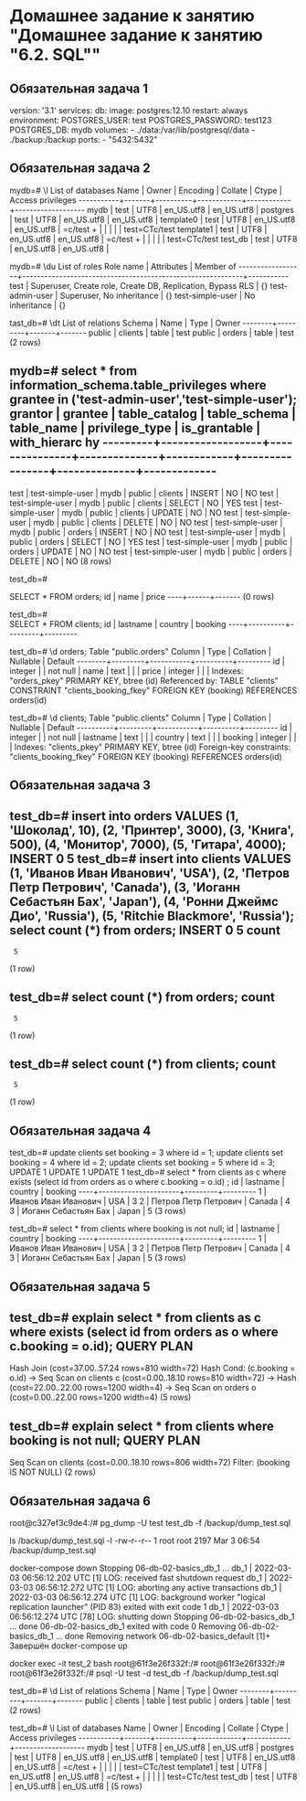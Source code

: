 
# Домашнее задание к занятию "Домашнее задание к занятию "6.2. SQL""

## Обязательная задача 1

version: '3.1'
services:
  db:
    image: postgres:12.10
    restart: always
    environment:
      POSTGRES_USER: test
      POSTGRES_PASSWORD: test123
      POSTGRES_DB: mydb
    volumes:
       - ./data:/var/lib/postgresql/data
       - ./backup:/backup
    ports:
      - "5432:5432"

## Обязательная задача 2

mydb=# \l
                             List of databases
   Name    | Owner | Encoding |  Collate   |   Ctype    | Access privileges 
-----------+-------+----------+------------+------------+-------------------
 mydb      | test  | UTF8     | en_US.utf8 | en_US.utf8 | 
 postgres  | test  | UTF8     | en_US.utf8 | en_US.utf8 | 
 template0 | test  | UTF8     | en_US.utf8 | en_US.utf8 | =c/test          +
           |       |          |            |            | test=CTc/test
 template1 | test  | UTF8     | en_US.utf8 | en_US.utf8 | =c/test          +
           |       |          |            |            | test=CTc/test
 test_db   | test  | UTF8     | en_US.utf8 | en_US.utf8 | 



mydb=# \du
                                       List of roles
    Role name     |                         Attributes                         | Member of 
------------------+------------------------------------------------------------+-----------
 test             | Superuser, Create role, Create DB, Replication, Bypass RLS | {}
 test-admin-user  | Superuser, No inheritance                                  | {}
 test-simple-user | No inheritance                                             | {}

tast_db=# \dt
        List of relations
 Schema |  Name   | Type  | Owner 
--------+---------+-------+-------
 public | clients | table | test
 public | orders  | table | test
(2 rows)

mydb=# select * from information_schema.table_privileges where grantee in ('test-admin-user','test-simple-user');
 grantor |     grantee      | table_catalog | table_schema | table_name | privilege_type | is_grantable | with_hierarc
hy 
---------+------------------+---------------+--------------+------------+----------------+--------------+-------------
---
 test    | test-simple-user | mydb          | public       | clients    | INSERT         | NO           | NO
 test    | test-simple-user | mydb          | public       | clients    | SELECT         | NO           | YES
 test    | test-simple-user | mydb          | public       | clients    | UPDATE         | NO           | NO
 test    | test-simple-user | mydb          | public       | clients    | DELETE         | NO           | NO
 test    | test-simple-user | mydb          | public       | orders     | INSERT         | NO           | NO
 test    | test-simple-user | mydb          | public       | orders     | SELECT         | NO           | YES
 test    | test-simple-user | mydb          | public       | orders     | UPDATE         | NO           | NO
 test    | test-simple-user | mydb          | public       | orders     | DELETE         | NO           | NO
(8 rows)


test_db=#  
 
SELECT  *  FROM orders;
 id | name | price 
----+------+-------
(0 rows)


test_db=#   
SELECT  *  FROM clients;
 id | lastname | country | booking 
----+----------+---------+---------


test_db=# \d  orders;
               Table "public.orders"
 Column |  Type   | Collation | Nullable | Default 
--------+---------+-----------+----------+---------
 id     | integer |           | not null | 
 name   | text    |           |          | 
 price  | integer |           |          | 
Indexes:
    "orders_pkey" PRIMARY KEY, btree (id)
Referenced by:
    TABLE "clients" CONSTRAINT "clients_booking_fkey" FOREIGN KEY (booking) REFERENCES orders(id)


test_db=# \d  clients;
               Table "public.clients"
  Column  |  Type   | Collation | Nullable | Default 
----------+---------+-----------+----------+---------
 id       | integer |           | not null | 
 lastname | text    |           |          | 
 country  | text    |           |          | 
 booking  | integer |           |          | 
Indexes:
    "clients_pkey" PRIMARY KEY, btree (id)
Foreign-key constraints:
    "clients_booking_fkey" FOREIGN KEY (booking) REFERENCES orders(id)



## Обязательная задача 3

test_db=# insert into orders VALUES (1, 'Шоколад', 10), (2, 'Принтер', 3000), (3, 'Книга', 500), (4, 'Монитор', 7000), (5, 'Гитара', 4000);
INSERT 0 5
test_db=# insert into clients VALUES (1, 'Иванов Иван Иванович', 'USA'), (2, 'Петров Петр Петрович', 'Canada'), (3, 'Иоганн Себастьян Бах', 'Japan'), (4, 'Ронни Джеймс Дио', 'Russia'), (5, 'Ritchie Blackmore', 'Russia');
select count (*) from orders;
INSERT 0 5
 count 
-------
     5
(1 row)

test_db=# select count (*) from orders;
 count 
-------
     5
(1 row)

test_db=# select count (*) from clients;
 count 
-------
     5
(1 row)

## Обязательная задача 4

test_db=# update  clients set booking = 3 where id = 1;
update  clients set booking = 4 where id = 2;
update  clients set booking = 5 where id = 3;
UPDATE 1
UPDATE 1
UPDATE 1
test_db=# select * from clients as c where  exists (select id from orders as o where c.booking = o.id) ;
 id |       lastname       | country | booking 
----+----------------------+---------+---------
  1 | Иванов Иван Иванович | USA     |       3
  2 | Петров Петр Петрович | Canada  |       4
  3 | Иоганн Себастьян Бах | Japan   |       5
(3 rows)

test_db=#  select * from clients where booking is not null;
 id |       lastname       | country | booking 
----+----------------------+---------+---------
  1 | Иванов Иван Иванович | USA     |       3
  2 | Петров Петр Петрович | Canada  |       4
  3 | Иоганн Себастьян Бах | Japan   |       5
(3 rows)



## Обязательная задача 5

test_db=# explain select * from clients as c where exists (select id from orders as o where c.booking = o.id);
                               QUERY PLAN                               
------------------------------------------------------------------------
 Hash Join  (cost=37.00..57.24 rows=810 width=72)
   Hash Cond: (c.booking = o.id)
   ->  Seq Scan on clients c  (cost=0.00..18.10 rows=810 width=72)
   ->  Hash  (cost=22.00..22.00 rows=1200 width=4)
         ->  Seq Scan on orders o  (cost=0.00..22.00 rows=1200 width=4)
(5 rows)

test_db=# explain select * from clients  where  booking is not null;
                        QUERY PLAN                         
-----------------------------------------------------------
 Seq Scan on clients  (cost=0.00..18.10 rows=806 width=72)
   Filter: (booking IS NOT NULL)
(2 rows)

## Обязательная задача 6


root@c327ef3c9de4:/# pg_dump -U test test_db -f /backup/dump_test.sql

ls /backup/dump_test.sql -l
-rw-r--r-- 1 root root 2197 Mar  3 06:54 /backup/dump_test.sql

docker-compose down
Stopping 06-db-02-basics_db_1 ... 
db_1  | 2022-03-03 06:56:12.202 UTC [1] LOG:  received fast shutdown request
db_1  | 2022-03-03 06:56:12.272 UTC [1] LOG:  aborting any active transactions
db_1  | 2022-03-03 06:56:12.274 UTC [1] LOG:  background worker "logical replication launcher" (PID 83) exited with exit code 1
db_1  | 2022-03-03 06:56:12.274 UTC [78] LOG:  shutting down
Stopping 06-db-02-basics_db_1 ... done
06-db-02-basics_db_1 exited with code 0
Removing 06-db-02-basics_db_1 ... done
Removing network 06-db-02-basics_default
[1]+  Завершён        docker-compose up

docker exec -it  test_2  bash
root@61f3e26f332f:/# 
root@61f3e26f332f:/# 
root@61f3e26f332f:/#  psql -U test -d test_db -f /backup/dump_test.sql 


test_db=#  \d
        List of relations
 Schema |  Name   | Type  | Owner 
--------+---------+-------+-------
 public | clients | table | test
 public | orders  | table | test
(2 rows)

test_db=#  \l
                             List of databases
   Name    | Owner | Encoding |  Collate   |   Ctype    | Access privileges 
-----------+-------+----------+------------+------------+-------------------
 mydb      | test  | UTF8     | en_US.utf8 | en_US.utf8 | 
 postgres  | test  | UTF8     | en_US.utf8 | en_US.utf8 | 
 template0 | test  | UTF8     | en_US.utf8 | en_US.utf8 | =c/test          +
           |       |          |            |            | test=CTc/test
 template1 | test  | UTF8     | en_US.utf8 | en_US.utf8 | =c/test          +
           |       |          |            |            | test=CTc/test
 test_db   | test  | UTF8     | en_US.utf8 | en_US.utf8 | 
(5 rows)
